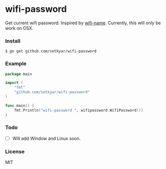# wifi-password

Get current wifi password. Inspired by [wifi-name](https://github.com/yelinaung/wifi-name).  Currently, this will only be work on OSX. 

### Install

```
$ go get github.com/setkyar/wifi-password
```

### Example

```go
package main

import (
	"fmt"
	"github.com/setkyar/wifi-password"
)

func main() {
	fmt.Println("wifi-password ", wifipassword.WifiPassword())
}
```
### Todo

- [ ] Will add Window and Linux soon.

### License

MIT